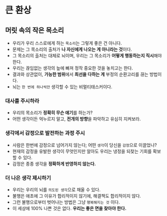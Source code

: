 # 큰 환상

## 머릿 속의 작은 목소리
* 우리가 우리 스스로에게 하는 `목소리`는 그렇게 좋은 건 아니다.
* 문제는 그 목소리의 출처가 **나 자신에게 나오는 게 아니라는 것**이다.
* 그 목소리의 출처는 대체로 뇌이며, 우리는 그 목소리가 **어떻게 행동하는지 직시**해야 한다.
* 우리는 끊임없는 생각의 늪에 빠져 정작 중요한 것을 놓치고는 한다.
* 결과와 상관없이, **가능한 범위**에서 **최선을 다하는 게** 부정의 순환고리를 끊는 방법이다.
* 뇌는 `한 번에 하나씩만` 생각할 수 있는 비멀티태스커이다.

### 대사를 주시하라

* 우리의 목소리가 **정확히 무슨 얘기**를 하는가? 
* 어떤 생각이든 억누르지 말고, **전개의 방향**을 파악하고 유심히 지켜보라.

### 생각에서 감정으로 발전하는 과정 주시
* 사람은 한번에 감정으로 넘어가지 않는다; 어떤 `생각`이 당신을 `감정`으로 이끌었나?
* 현재의 감정을 유발한 생각이 무엇인지만 알아도 우리는 냉정을 되찾는 기회를 확보할 수 있다.
* 감정은 종종 생각을 **정확하게 반영하지 않는다.**

### 더 나은 생각 제시하기
* 우리는 우리의 뇌를 `의도된 생각`으로 채울 수 있다.
* 불행은 애초에 그 이유가 합리적이지 않기에, 해결책도 합리적이지 않다.
* 그런 불행으로부터 벗어나는 방법은 그냥 `행복해지는 것` 이다.
* 이 세상에 100% 나쁜 것은 없다. **우리는 좋은 면을 찾아야 한다.**    


